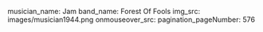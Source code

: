 musician_name: Jam
band_name: Forest Of Fools
img_src: images/musician1944.png
onmouseover_src: 
pagination_pageNumber: 576